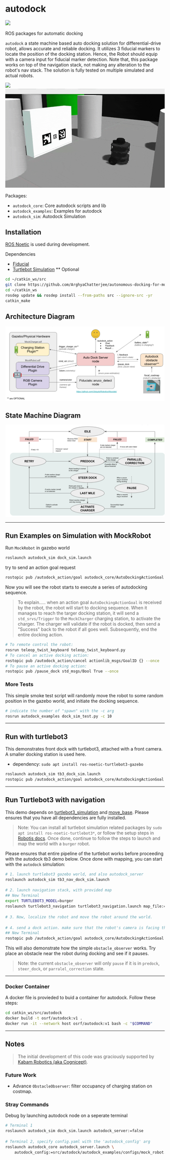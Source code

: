# autodock

![](https://github.com/osrf/autodock/workflows/ci/badge.svg)

ROS packages for automatic docking

`autodock` a state machine based auto docking solution for differential-drive robot,
allows accurate and reliable docking. It utilizes 3 fiducial markers to locate the 
position of the docking station. Hence, the Robot should equip with a camera input
for fiducial marker detection. Note that, this package works on top of the navigation 
stack, not making any alteration to the robot's nav stack. The solution is fully
tested on multiple simulated and actual robots.

![](docs/dock_gz_sim.gif) ![](docs/tb3_dock_sim.gif)

Packages:
 - `autodock_core`: Core autodock scripts and lib
 - `autodock_examples`: Examples for autodock
 - `autodock_sim`: Autodock Simulation

## Installation

[ROS Noetic](http://wiki.ros.org/noetic/Installation/Ubuntu) is used during development.

Dependencies
 - [Fiducial](https://github.com/UbiquityRobotics/fiducials)
 - [Turtlebot Simulation](http://wiki.ros.org/turtlebot3_simulations) ** Optional

```bash
cd ~/catkin_ws/src
git clone https://github.com/ArghyaChatterjee/autonomous-docking-for-mobile-robot-in-ros.git autodock
cd ~/catkin_ws
rosdep update && rosdep install --from-paths src --ignore-src -yr
catkin_make
```
## Architecture Diagram

![](docs/architecture.png)

## State Machine Diagram

![](docs/state_diagram.png)

---

## Run Examples on Simulation with MockRobot

Run `MockRobot` in gazebo world
```bash
roslaunch autodock_sim dock_sim.launch
```

try to send an action goal request
```bash
rostopic pub /autodock_action/goal autodock_core/AutoDockingActionGoal {} --once
```

Now you will see the robot starts to execute a series of autodocking sequence.

> To explain..... when an action goal `AutoDockingActionGoal` is received by the robot, 
the robot will start to docking sequence. When it manages to reach the targer 
docking station, it will send a `std_srvs/Trigger` to the `MockCharger` charging 
station, to activate the charger. The charger will validate if the robot is docked, 
then send a "Success" back to the robot if all goes well.
Subsequently, end the entire docking action.

```bash
# To remote control the robot: 
rosrun teleop_twist_keyboard teleop_twist_keyboard.py
# To cancel an active docking action: 
rostopic pub /autodock_action/cancel actionlib_msgs/GoalID {} --once
# To pause an active docking action: 
rostopic pub /pause_dock std_msgs/Bool True --once
```

### More Tests

This simple smoke test script will randomly move the robot to some random position 
in the gazebo world, and initiate the docking sequence.

```bash
# indicate the number of "spawn" with the -c arg
rosrun autodock_examples dock_sim_test.py -c 10
```

---

## Run with turtlebot3

This demonstrates front dock with turtlebot3, attached with a front camera. 
A smaller docking station is used here.

 - dependency: `sudo apt install ros-noetic-turtlebot3-gazebo`

```bash
roslaunch autodock_sim tb3_dock_sim.launch
rostopic pub /autodock_action/goal autodock_core/AutoDockingActionGoal {} --once
```

---

## Run Turtlebot3 with navigation

This demo depends on [turtlebot3_simulation](https://github.com/ROBOTIS-GIT/turtlebot3_simulations) 
and [move_base](http://wiki.ros.org/move_base). 
Please ensures that you have all dependencies are fully installed.

> Note: You can install all turtlebot simulation related packages by 
`sudo apt install ros-noetic-turtlebot3*`, or follow the setup steps in
[Robotis docs](https://emanual.robotis.com/docs/en/platform/turtlebot3/simulation/). 
Once done, continue to follow the steps to launch and map the world with a `burger` robot.

Please ensures that entire pipeline of the turtlebot works before proceeding with the 
autodock tb3 demo below. Once done with mapping, you can start with the `autodock` simulation:

```bash
# 1. launch turtlebot3 gazebo world, and also autodock_server
roslaunch autodock_sim tb3_nav_dock_sim.launch

# 2. launch navigation stack, with provided map
## New Terminal
export TURTLEBOT3_MODEL=burger
roslaunch turtlebot3_navigation turtlebot3_navigation.launch map_file:=$HOME/map.yaml open_rviz:=0

# 3. Now, localize the robot and move the robot around the world. 

# 4. send a dock action. make sure that the robot's camera is facing the charger
## New Terminal
rostopic pub /autodock_action/goal autodock_core/AutoDockingActionGoal {} --once
```

This will also demonstrate how the simple `obstacle_observer` works. 
Try place an obstacle near the robot during docking and see if it pauses.

> Note: the current `obstacle_observer` will only `pause` if it is 
in `predock`, `steer_dock`, or `parralel_correction` state.

---

### Docker Container

A docker file is provieded to buid a container for autodock. Follow these steps:

```bash
cd catkin_ws/src/autodock
docker build -t osrf/autodock:v1 .
docker run -it --network host osrf/autodock:v1 bash -c "$COMMAND"
```

---

## Notes

> The initial development of this code was graciously supported by [Kabam Robotics (aka Cognicept)](https://github.com/cognicept-admin).

### Future Work
 - Advance `ObstacleObserver`: filter occupancy of charging station on costmap.

### Stray Commands 

Debug by launching autodock node on a seperate terminal
```bash
# Terminal 1
roslaunch autodock_sim dock_sim.launch autodock_server:=false

# Terminal 2, specify config.yaml with the 'autodock_config' arg
roslaunch autodock_core autodock_server.launch \
    autodock_config:=src/autodock/autodock_examples/configs/mock_robot.yaml
```



